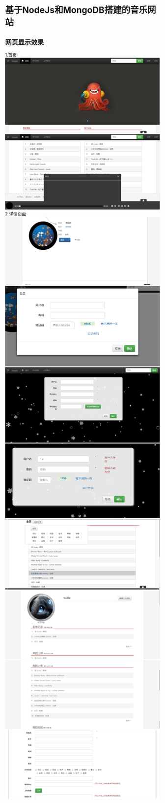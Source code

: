 # 基于NodeJs和MongoDB搭建的音乐网站
## 网页显示效果
1.首页
![](https://github.com/geizsoft/music/raw/master/image/1.png)
![](https://github.com/geizsoft/music/raw/master/image/2.png)
2.详情页面
![](https://github.com/geizsoft/music/raw/master/image/3.png)
![](https://github.com/geizsoft/music/raw/master/image/4.png)
![](https://github.com/geizsoft/music/raw/master/image/5.png)
![](https://github.com/geizsoft/music/raw/master/image/6.png)
![](https://github.com/geizsoft/music/raw/master/image/7.png)
![](https://github.com/geizsoft/music/raw/master/image/8.png)
![](https://github.com/geizsoft/music/raw/master/image/9.png)
![](https://github.com/geizsoft/music/raw/master/image/10.png)
